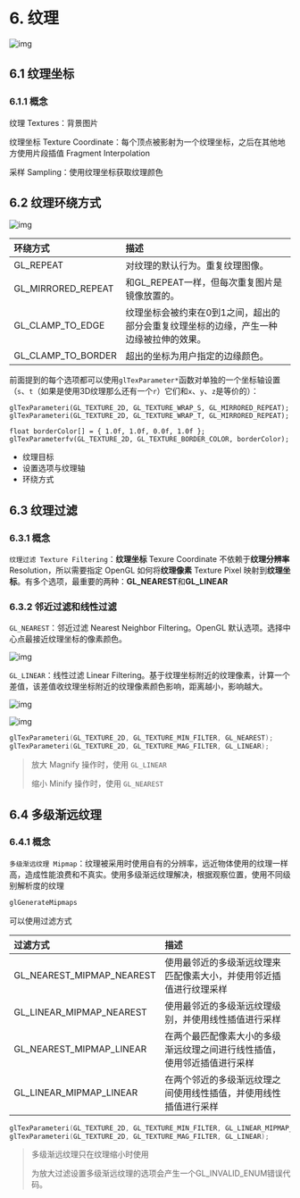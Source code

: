 # 6. 纹理

![img](https://learnopengl-cn.github.io/img/01/06/tex_coords.png)

## 6.1 纹理坐标

### 6.1.1 概念

纹理 Textures：背景图片

纹理坐标 Texture Coordinate：每个顶点被影射为一个纹理坐标，之后在其他地方使用片段插值 Fragment Interpolation

采样 Sampling：使用纹理坐标获取纹理颜色





## 6.2 纹理环绕方式

![img](https://learnopengl-cn.github.io/img/01/06/texture_wrapping.png)

| 环绕方式           | 描述                                                         |
| :----------------- | :----------------------------------------------------------- |
| GL_REPEAT          | 对纹理的默认行为。重复纹理图像。                             |
| GL_MIRRORED_REPEAT | 和GL_REPEAT一样，但每次重复图片是镜像放置的。                |
| GL_CLAMP_TO_EDGE   | 纹理坐标会被约束在0到1之间，超出的部分会重复纹理坐标的边缘，产生一种边缘被拉伸的效果。 |
| GL_CLAMP_TO_BORDER | 超出的坐标为用户指定的边缘颜色。                             |

前面提到的每个选项都可以使用`glTexParameter*`函数对单独的一个坐标轴设置（`s`、`t`（如果是使用3D纹理那么还有一个`r`）它们和`x`、`y`、`z`是等价的）：

```
glTexParameteri(GL_TEXTURE_2D, GL_TEXTURE_WRAP_S, GL_MIRRORED_REPEAT);
glTexParameteri(GL_TEXTURE_2D, GL_TEXTURE_WRAP_T, GL_MIRRORED_REPEAT);

float borderColor[] = { 1.0f, 1.0f, 0.0f, 1.0f };
glTexParameterfv(GL_TEXTURE_2D, GL_TEXTURE_BORDER_COLOR, borderColor);
```

+ 纹理目标
+ 设置选项与纹理轴
+ 环绕方式





## 6.3 纹理过滤

### 6.3.1 概念

`纹理过滤 Texture Filtering`：**纹理坐标** Texure Coordinate 不依赖于**纹理分辨率** Resolution，所以需要指定 OpenGL 如何将**纹理像素** Texture Pixel 映射到**纹理坐标**。有多个选项，最重要的两种：**GL_NEAREST**和**GL_LINEAR**



### 6.3.2 邻近过滤和线性过滤

`GL_NEAREST`：邻近过滤 Nearest Neighbor Filtering。OpenGL 默认选项。选择中心点最接近纹理坐标的像素颜色。

![img](https://learnopengl-cn.github.io/img/01/06/filter_nearest.png)

`GL_LINEAR`：线性过滤 Linear Filtering。基于纹理坐标附近的纹理像素，计算一个差值，该差值收纹理坐标附近的纹理像素颜色影响，距离越小，影响越大。

![img](https://learnopengl-cn.github.io/img/01/06/filter_linear.png)

![img](https://learnopengl-cn.github.io/img/01/06/texture_filtering.png)

```c++
glTexParameteri(GL_TEXTURE_2D, GL_TEXTURE_MIN_FILTER, GL_NEAREST);
glTexParameteri(GL_TEXTURE_2D, GL_TEXTURE_MAG_FILTER, GL_LINEAR);
```

> 放大 Magnify 操作时，使用 `GL_LINEAR`
>
> 缩小 Minify 操作时，使用 `GL_NEAREST`





## 6.4 多级渐远纹理

### 6.4.1 概念

`多级渐远纹理 Mipmap`：纹理被采用时使用自有的分辨率，远近物体使用的纹理一样高，造成性能浪费和不真实。使用多级渐远纹理解决，根据观察位置，使用不同级别解析度的纹理

```c++
glGenerateMipmaps
```

可以使用过滤方式

| 过滤方式                  | 描述                                                         |
| :------------------------ | :----------------------------------------------------------- |
| GL_NEAREST_MIPMAP_NEAREST | 使用最邻近的多级渐远纹理来匹配像素大小，并使用邻近插值进行纹理采样 |
| GL_LINEAR_MIPMAP_NEAREST  | 使用最邻近的多级渐远纹理级别，并使用线性插值进行采样         |
| GL_NEAREST_MIPMAP_LINEAR  | 在两个最匹配像素大小的多级渐远纹理之间进行线性插值，使用邻近插值进行采样 |
| GL_LINEAR_MIPMAP_LINEAR   | 在两个邻近的多级渐远纹理之间使用线性插值，并使用线性插值进行采样 |



```c++
glTexParameteri(GL_TEXTURE_2D, GL_TEXTURE_MIN_FILTER, GL_LINEAR_MIPMAP_LINEAR);
glTexParameteri(GL_TEXTURE_2D, GL_TEXTURE_MAG_FILTER, GL_LINEAR);
```

> 多级渐远纹理只在纹理缩小时使用
>
> 为放大过滤设置多级渐远纹理的选项会产生一个GL_INVALID_ENUM错误代码。



